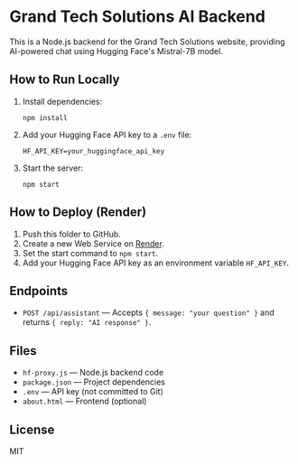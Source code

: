 # Grand Tech Solutions AI Backend

This is a Node.js backend for the Grand Tech Solutions website, providing AI-powered chat using Hugging Face's Mistral-7B model.

## How to Run Locally
1. Install dependencies:
   ```
   npm install
   ```
2. Add your Hugging Face API key to a `.env` file:
   ```
   HF_API_KEY=your_huggingface_api_key
   ```
3. Start the server:
   ```
   npm start
   ```

## How to Deploy (Render)
1. Push this folder to GitHub.
2. Create a new Web Service on [Render](https://render.com).
3. Set the start command to `npm start`.
4. Add your Hugging Face API key as an environment variable `HF_API_KEY`.

## Endpoints
- `POST /api/assistant` — Accepts `{ message: "your question" }` and returns `{ reply: "AI response" }`.

## Files
- `hf-proxy.js` — Node.js backend code
- `package.json` — Project dependencies
- `.env` — API key (not committed to Git)
- `about.html` — Frontend (optional)

## License
MIT
